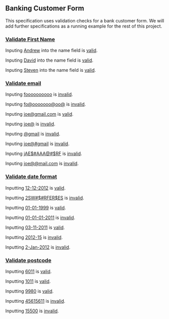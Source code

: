 ## Banking Customer Form

This specification uses validation checks for a bank customer form. We will add further specifications
as a running example for the rest of this project.

### [Validate First Name](- "example 1")

Inputing [Andrew]( - "#firstName") into the name field is [valid](- "c:assert-true=checkFirstName(#firstName)").

Inputing [David]( - "#firstName") into the name field is [valid](- "c:assert-true=checkFirstName(#firstName)").

Inputing [Steven]( - "#firstName") into the name field is [valid](- "c:assert-true=checkFirstName(#firstName)").

### [Validate email](- "example 2")

Inputing [foooooooooo]( - "#email") is [invalid](- "c:assert-false=checkEmail(#email)").

Inputing [fo@ooooooo@oo@]( - "#email") is [invalid](- "c:assert-false=checkEmail(#email)").

Inputing [joe@gmail.com]( - "#email") is [valid](- "c:assert-true=checkEmail(#email)").

Inputing [joe@]( - "#email") is [invalid](- "c:assert-false=checkEmail(#email)").

Inputing [@gmail]( - "#email") is [invalid](- "c:assert-false=checkEmail(#email)").

Inputing [joe@#gmail]( - "#email") is [invalid](- "c:assert-false=checkEmail(#email)").

Inputing [jAE$#AAA@#$RF]( - "#email") is [invalid](- "c:assert-false=checkEmail(#email)").

Inputing [joe@@mail.com]( - "#email") is [invalid](- "c:assert-false=checkEmail(#email)").

### [Validate date format](- "example 3")

Inputting [12-12-2012]( - "#date") is [valid](- "c:assert-true=checkDateFormat(#date)").

Inputting [2SW#$#RFER$ES]( - "#date") is [invalid](- "c:assert-false=checkDateFormat(#date)").

Inputting [01-01-1999]( - "#date") is [valid](- "c:assert-true=checkDateFormat(#date)").

Inputting [01-01-01-2011]( - "#date") is [invalid](- "c:assert-false=checkDateFormat(#date)").

Inputting [03-11-2011]( - "#date") is [valid](- "c:assert-true=checkDateFormat(#date)").

Inputting [2012-15]( - "#date") is [invalid](- "c:assert-false=checkDateFormat(#date)").

Inputting [2-Jan-2012]( - "#date") is [invalid](- "c:assert-false=checkDateFormat(#date)").

### [Validate postcode](- "example 4")

Inputting [6011]( - "#input") is [valid](- "c:assert-true=checkValidPostCode(#input)").

Inputting [1011]( - "#input") is [valid](- "c:assert-true=checkValidPostCode(#input)").

Inputting [9980]( - "#input") is [valid](- "c:assert-true=checkValidPostCode(#input)").

Inputting [45615611]( - "#input") is [invalid](- "c:assert-false=checkValidPostCode(#input)").

Inputting [15500]( - "#input") is [invalid](- "c:assert-false=checkValidPostCode(#input)").
